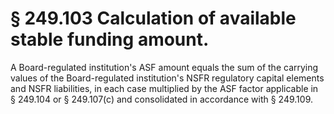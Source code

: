 # § 249.103   Calculation of available stable funding amount.

A Board-regulated institution's ASF amount equals the sum of the carrying values of the Board-regulated institution's NSFR regulatory capital elements and NSFR liabilities, in each case multiplied by the ASF factor applicable in § 249.104 or § 249.107(c) and consolidated in accordance with § 249.109.




